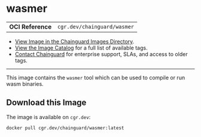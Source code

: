 <!--monopod:start-->
# wasmer
| | |
| - | - |
| **OCI Reference** | `cgr.dev/chainguard/wasmer` |


* [View Image in the Chainguard Images Directory](https://images.chainguard.dev/directory/image/wasmer/overview).
* [View the Image Catalog](https://console.chainguard.dev/images/catalog) for a full list of available tags.
* [Contact Chainguard](https://www.chainguard.dev/chainguard-images) for enterprise support, SLAs, and access to older tags.

---
<!--monopod:end-->

<!--overview:start-->
This image contains the `wasmer` tool which can be used to compile or run wasm binaries.
<!--overview:end-->

<!--getting:start-->
## Download this Image
The image is available on `cgr.dev`:

```
docker pull cgr.dev/chainguard/wasmer:latest
```
<!--getting:end-->

<!--body:start-->
<!--body:end-->
